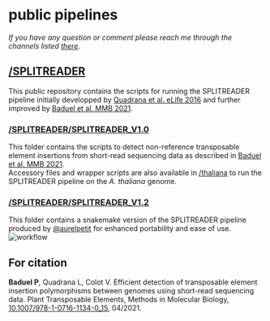 # public pipelines 

_If you have any question or comment please reach me through the channels listed [there](http://pbaduel.com/about)._

## [/SPLITREADER](/SPLITREADER) 

This public repository contains the scripts for running the SPLITREADER pipeline initially developped by [Quadrana et al. eLife 2016](https://doi.org/10.7554/eLife.15716) and further improved by [Baduel et al. MMB 2021](https://doi.org/10.1007/978-1-0716-1134-0_15). 

### [/SPLITREADER/SPLITREADER_V1.0](/SPLITREADER_V1.0)

This folder contains the scripts to detect non-reference transposable element insertions from short-read sequencing data as described in [Baduel et al. MMB 2021](https://doi.org/10.1007/978-1-0716-1134-0_15). <br/>
Accessory files and wrapper scripts are also available in [/thaliana](/SPLITREADER/thaliana) to run the SPLITREADER pipeline on the _A. thaliana_ genome. <br/>

### [/SPLITREADER/SPLITREADER_V1.2](/SPLITREADER_V1.2)

This folder contains a snakemake version of the SPLITREADER pipeline produced by [@aurelpetit](https://github.com/aurelpetit) for enhanced portability and ease of use. 
![workflow](/SPLITREADER/SPLITREADER_v1/dag_workflow.svg)

## For citation

**Baduel P**, Quadrana L, Colot V. Efficient detection of transposable element insertion polymorphisms between genomes using short-read sequencing data. Plant Transposable Elements, Methods in Molecular Biology, [10.1007/978-1-0716-1134-0_15](https://doi.org/10.1007/978-1-0716-1134-0_15), 04/2021.



